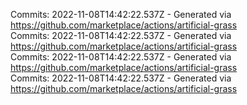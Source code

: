 Commits: 2022-11-08T14:42:22.537Z - Generated via https://github.com/marketplace/actions/artificial-grass
<br>
Commits: 2022-11-08T14:42:22.537Z - Generated via https://github.com/marketplace/actions/artificial-grass
<br>
Commits: 2022-11-08T14:42:22.537Z - Generated via https://github.com/marketplace/actions/artificial-grass
<br>
Commits: 2022-11-08T14:42:22.537Z - Generated via https://github.com/marketplace/actions/artificial-grass
<br>
